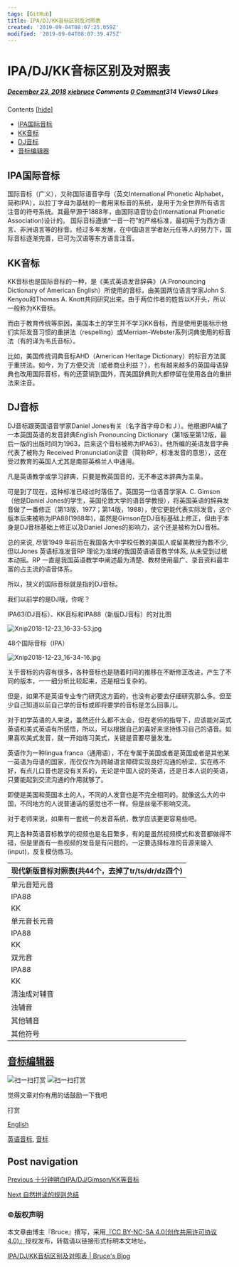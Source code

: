 ```yaml
---
tags: [GitHub]
title: IPA/DJ/KK音标区别及对照表
created: '2019-09-04T08:07:25.059Z'
modified: '2019-09-04T08:07:39.475Z'
---
```


# IPA/DJ/KK音标区别及对照表

##### [December 23, 2018](https://www.xiebruce.top/677.html "15:55") [xiebruce](https://www.xiebruce.top/author/xiebruce "View all posts by xiebruce") Comments [0 Comment](https://www.xiebruce.top/677.html#respond)314 Views0 Likes

Contents \[[hide](#)\]

*   [IPA国际音标](#IPA)
*   [KK音标](#KK)
*   [DJ音标](#DJ)
*   [音标编辑器](#i)

## IPA国际音标

国际音标（广义），又称国际语音字母（英文International Phonetic Alphabet，简称IPA），以拉丁字母为基础的一套用来标音的系统，是用于为全世界所有语言注音的符号系统。其最早源于1888年，由国际语音协会(International Phonetic Association)设计的。
国际音标遵循“一音一符”的严格标准，最初用于为西方语言、非洲语言等的标音。经过多年发展，在中国语言学者赵元任等人的努力下，国际音标逐渐完善，已可为汉语等东方语言注音。

## KK音标

KK音标也是国际音标的一种，是《美式英语发音辞典》（A Pronouncing Dictionary of American English）所使用的音标，由美国两位语言学家John S. Kenyou和Thomas A. Knott共同研究出来。由于两位作者的姓皆以K开头，所以一般称为KK音标。

而由于教育传统等原因，美国本土的学生并不学习KK音标，而是使用更能标示他们实际发音习惯的重拼法（respelling）或Merriam\-Webster系列词典使用的标音法（有的译为韦氏音标）。

比如，美国传统词典音标AHD（American Heritage Dictionary）的标音方法属于重拼法。如今，为了方便交流（或者商业利益？），也有越来越多的英国母语辞典也改用国际音标，有的还营销到国外，而美国辞典则大都停留在使用各自的重拼法来注音。

## DJ音标

DJ音标跟英国语音学家Daniel Jones有关（名字首字母Ｄ和Ｊ）。他根据IPA编了一本英国英语的发音辞典English Pronouncing Dictionary（第1版至第12版，最后一版的出版时间为1963，后来这个音标被称为IPA63）。他所编的英语发音字典代表了被称为 Received Pronunciation读音（简称RP，标准发音的意思），这在受过教育的英国人尤其是南部英格兰人中通用。

凡是英语教学或学习辞典，只要是教英国音的，无不奉这本辞典为圭臬。

可是到了现在，这种标准已经过时落伍了。英国另一位语音学家A. C. Gimson（他是Daniel Jones的学生，英国伦敦大学的语音学教授），将英国英语的辞典发音做了一番修正（第13版，1977；第14版，1988），使它更能代表实际发音，这个版本后来被称为IPA88(1988年)，虽然是Gimson在DJ音标基础上修正，但由于本身是DJ音标基础上修正以及Daniel Jones的影响力，这个还是被称为DJ音标。

总的来说, 尽管1949 年前后在我国各大中学校任教的美国人或留美教授为数不少,但以Jones 英语标准发音RP 理论为准绳的我国英语语音教学体系, 从未受到过根本动摇。RP 一直是我国英语教学中阐述最为清楚、教材使用最广、录音资料最丰富的占主流的语音体系。

所以，狭义的国际音标就是指的DJ音标。

我们以前学的是DJ哦，你呢？

IPA63(DJ音标）、KK音标和IPA88（新版DJ音标）的对比图

![Xnip2018-12-23_16-33-53.jpg](https://img.xiebruce.top/2018/12/23/d32fdc802b232a0d62c711a6c9fe2c61.jpg "Xnip2018-12-23_16-33-53.jpg")

48个国际音标（IPA）

![Xnip2018-12-23_16-34-16.jpg](https://img.xiebruce.top/2018/12/23/06963a7d189e9bd48b8f9cf20bba862b.jpg "Xnip2018-12-23_16-34-16.jpg")

关于音标的内容有很多，各种音标也是随着时间的推移在不断修正改进，产生了不同的版本，一一细分析比较起来，还是相当复杂的。

但是，如果不是英语专业专门研究这方面的，也没有必要去仔细研究那么多。但至少自己知道以前自己学的音标或即将要学的音标是怎么回事儿。

对于初学英语的人来说，虽然还什么都不太会，但在老师的指导下，应该能对英式英语和美式英语有所感悟，所以，可以根据自己的喜好来坚持练习自己的语音。如果喜欢美式发音，就一开始练习美式，关键是音要尽量发准。

英语作为一种lingua franca（通用语），不在专属于美国或者是英国或者是其他某一英语为母语的国家，而仅仅作为跨越语言障碍实现良好沟通的桥梁，实在练不好，有点儿口音也是没有关系的，无论是中国人说的英语，还是日本人说的英语，只要能起到交流沟通的作用就够了。

即使是美国和英国本土的人，不同的人发音也是不完全相同的。就像这么大的中国，不同地方的人说普通话的感觉也不一样。但是丝毫不影响交流。

对于老师来说，如果有一套统一的发音系统，教学应该更更容易些吧。

网上各种英语音标教学的视频也是名目繁多，有的是虽然视频模式和发音都做得不错，但是里面有一些视频的发音是有问题的。一定要选择标准的音源来输入(input)，反复模仿练习。

| 现代新版音标对照表(共44个，去掉了tr/ts/dr/dz四个) |
| --- |
| 单元音短元音 | IPA63 | i | ə | ɔ | u | ʌ | e | æ |  |
| IPA88 | ɪ | ə | ɒ | ʊ | ʌ | e | æ |  |
| KK | ɪ | ə | ɚ | ɑ | ʊ | ʌ | ɛ | æ |  |
| 单元音长元音 | IPA63 | iː | əː | ɔː | uː | ɑː |  |  |  |
| IPA88 | iː | ɜː | ɔː | uː | ɑː |  |  |  |
| KK | i | ɝ | ɔ | u | ɑ |  |  |  |
| 双元音 | IPA63 | ei | ai | ɔi | au | əu | iə | ɛə | uə |
| IPA88 | eɪ | aɪ | ɔɪ | aʊ | əʊ | oʊ | ɪə | eə | ʊə |
| KK | e | aɪ | ɔɪ | aʊ | o | ɪr | ɛr | ʊr |
| 清浊成对辅音 | 清辅音 | p | t | k | f | θ | s | ʃ | tʃ |
| 浊辅音 | b | d | ɡ | v | ð | z | ʒ | dʒ |
| 其他辅音 | h | m | n | ŋ | l | r | j | w |
| 其他符号 | ˈ | ˌ | \[ | \] | / |  |  |  |

## [音标编辑器](http://www.yinbiao5.com/20.html)

![扫一扫打赏](https://www.xiebruce.top/wp-content/uploads/2018/09/wechat.png) ![扫一扫打赏](https://www.xiebruce.top/wp-content/uploads/2018/09/alipay.png)

觉得文章对你有用的话鼓励一下我吧

打赏

[English](https://www.xiebruce.top/category/english)

[英语音标](https://www.xiebruce.top/tag/%e8%8b%b1%e8%af%ad%e9%9f%b3%e6%a0%87), [音标](https://www.xiebruce.top/tag/%e9%9f%b3%e6%a0%87)

## Post navigation

[Previous
十分钟明白IPA/DJ/Gimson/KK等音标](https://www.xiebruce.top/678.html)

[Next
自然拼读的规则总结](https://www.xiebruce.top/683.html)

### ©版权声明

本文章由博主『Bruce』撰写，采用[『CC BY\-NC\-SA 4.0(创作共用许可协议4.0)』](https://creativecommons.org/licenses/by-nc-sa/4.0/deed.zh)授权发布，转载请以链接形式标明本文地址。

[IPA/DJ/KK音标区别及对照表 | Bruce's Blog](https://www.xiebruce.top/677.html)

